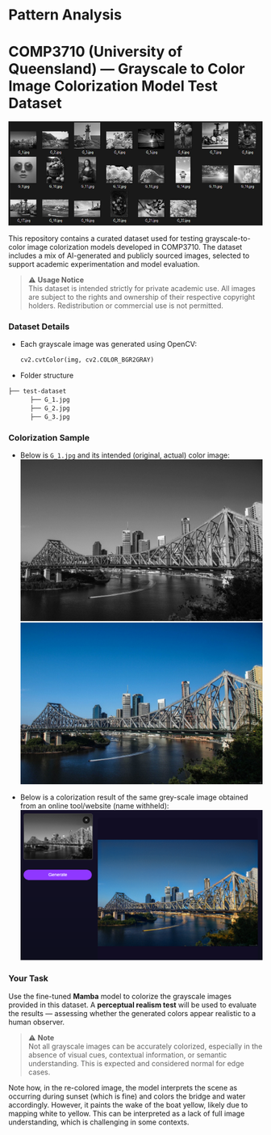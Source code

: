 # Pattern Analysis

# COMP3710 (University of Queensland) — Grayscale to Color Image Colorization Model Test Dataset  

![Sample Image](assets/Greyscale_samples.png)

This repository contains a curated dataset used for testing grayscale-to-color image colorization models developed in COMP3710. 
The dataset includes a mix of AI-generated and publicly sourced images, selected to support academic experimentation and model evaluation.

> ⚠️ **Usage Notice**  
This dataset is intended strictly for private academic use. All images are subject to the rights and ownership of their respective copyright holders. Redistribution or commercial use is not permitted.

### Dataset Details

- Each grayscale image was generated using OpenCV:
  ```python
  cv2.cvtColor(img, cv2.COLOR_BGR2GRAY)

- Folder structure
```bash
├── test-dataset
      ├── G_1.jpg
      ├── G_2.jpg
      ├── G_3.jpg
```


### Colorization Sample

- Below is `G_1.jpg` and its intended (original, actual) color image:  
  ![Sample Grayscale Image](test-dataset/G_1.jpg)  
  ![Sample Color Image](assets/C_1.jpg)

- Below is a colorization result of the same grey-scale image obtained from an online tool/website (name withheld):  
  ![Sample Colorization](assets/Colorization.png)
  
### Your Task

Use the fine-tuned **Mamba** model to colorize the grayscale images provided in this dataset.
A **perceptual realism test** will be used to evaluate the results — assessing whether the generated colors appear realistic to a human observer.

> ⚠️ **Note**  
Not all grayscale images can be accurately colorized, especially in the absence of visual cues, contextual information, or semantic understanding. This is expected and considered normal for edge cases.

Note how, in the re-colored image, the model interprets the scene as occurring during sunset (which is fine) and colors the bridge and water accordingly. However, it paints the wake of the boat yellow, likely due to mapping white to yellow. This can be interpreted as a lack of full image understanding, which is challenging in some contexts.


